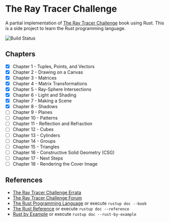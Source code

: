 # The Ray Tracer Challenge

A partial implementation of [The Ray Tracer Challenge](https://pragprog.com/book/jbtracer/the-ray-tracer-challenge) book using Rust.
This is a side project to learn the Rust programming language.

![Build Status](https://github.com/sebas642/the-ray-tracer-challenge-rust/workflows/Rust/badge.svg)

## Chapters

- [x] Chapter 1 - Tuples, Points, and Vectors
- [x] Chapter 2 - Drawing on a Canvas
- [X] Chapter 3 - Matrices
- [X] Chapter 4 - Matrix Transformations
- [X] Chapter 5 - Ray-Sphere Intersections
- [X] Chapter 6 - Light and Shading
- [X] Chapter 7 - Making a Scene
- [X] Chapter 8 - Shadows
- [ ] Chapter 9 - Planes
- [ ] Chapter 10 - Patterns
- [ ] Chapter 11 - Reflection and Refraction
- [ ] Chapter 12 - Cubes
- [ ] Chapter 13 - Cylinders
- [ ] Chapter 14 - Groups
- [ ] Chapter 15 - Triangles
- [ ] Chapter 16 - Constructive Solid Geometry (CSG)
- [ ] Chapter 17 - Next Steps
- [ ] Chapter 18 - Rendering the Cover Image

## References

- [The Ray Tracer Challenge Errata](https://pragprog.com/titles/jbtracer/errata)
- [The Ray Tracer Challenge Forum](https://forum.raytracerchallenge.com/)
- [The Rust Programming Language](https://doc.rust-lang.org/book/) or execute ```rustup doc --book```
- [The Rust Reference](https://doc.rust-lang.org/stable/reference/) or execute ```rustup doc --reference```
- [Rust by Example](https://doc.rust-lang.org/rust-by-example/) or execute ```rustup doc --rust-by-example```
